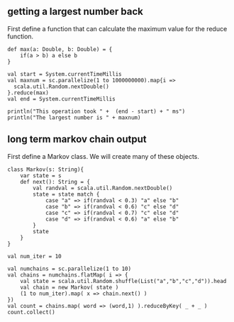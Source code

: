 ## getting a largest number back 

First define a function that can calculate the maximum value for the reduce function. 
 
```
def max(a: Double, b: Double) = {
	if(a > b) a else b
}

val start = System.currentTimeMillis
val maxnum = sc.parallelize(1 to 1000000000).map{i =>
  scala.util.Random.nextDouble()
}.reduce(max)
val end = System.currentTimeMillis

println("This operation took " +  (end - start) + " ms")
println("The largest number is " + maxnum)
```

## long term markov chain output 

First define a Markov class. We will create many of these objects. 

```
class Markov(s: String){
	var state = s
	def next(): String = {
		val randval = scala.util.Random.nextDouble()
		state = state match {
			case "a" => if(randval < 0.3) "a" else "b"
			case "b" => if(randval < 0.6) "c" else "d"
			case "c" => if(randval < 0.7) "c" else "d"
			case "d" => if(randval < 0.6) "a" else "b"
		}
		state
	}
}

val num_iter = 10

val numchains = sc.parallelize(1 to 10)
val chains = numchains.flatMap( i => {
	val state = scala.util.Random.shuffle(List("a","b","c","d")).head
	val chain = new Markov( state )
	(1 to num_iter).map( x => chain.next() )
})
val count = chains.map( word => (word,1) ).reduceByKey( _ + _ )
count.collect()
```


